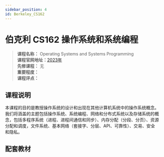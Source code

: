 ```yaml
---
sidebar_position: 4
id: Berkeley_CS162
---
```


# 伯克利 CS162 操作系统和系统编程


>**课程名称：** Operating Systems and Systems Programming   
**课程官网地址：**[2023年](https://cs162.org/)   
**先修课程：** 无  
**重要程度：**     
**课程评点：** 

## 课程说明
本课程的目的是教授操作系统的设计和出现在其他计算机系统中的操作系统概念。我们将涵盖的主题包括操作系统、系统编程、网络和分布式系统以及存储系统的概念，包括多程序系统（进程、进程间通信和同步）、内存分配（分段、分页）、资源分配和调度，文件系统、基本网络（套接字、分层、API、可靠性）、交易、安全和隐私。


## 配套教材






